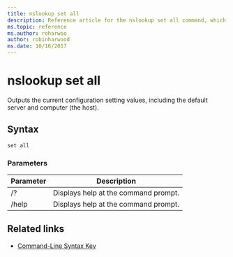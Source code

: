 ```yaml
---
title: nslookup set all
description: Reference article for the nslookup set all command, which outputs the current configuration setting values.
ms.topic: reference
ms.author: roharwoo
author: robinharwood
ms.date: 10/16/2017
---
```



# nslookup set all

Outputs the current configuration setting values, including the default server and computer (the host).

## Syntax

```
set all
```

### Parameters

| Parameter | Description |
| --------- | ----------- |
| /? | Displays help at the command prompt. |
| /help | Displays help at the command prompt. |

## Related links

- [Command-Line Syntax Key](command-line-syntax-key.md)
